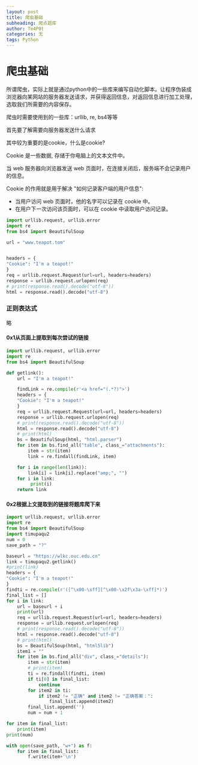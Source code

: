 ```yaml
---
layout: post
title: 爬虫基础
subheading: 爬点题库
author: Te4P0t
categories: 无
tags: Python
---
```




# 爬虫基础





所谓爬虫，实际上就是通过python中的一些库来编写自动化脚本。让程序伪装成浏览器向某网站的服务器发送请求，并获得返回信息，对返回信息进行加工处理，选取我们所需要的内容保存。



爬虫时需要使用到的一些库：urllib, re, bs4等等



首先要了解需要向服务器发送什么请求

其中较为重要的是cookie，什么是cookie?

Cookie 是一些数据, 存储于你电脑上的文本文件中。

当 web 服务器向浏览器发送 web 页面时，在连接关闭后，服务端不会记录用户的信息。

Cookie 的作用就是用于解决 "如何记录客户端的用户信息":

- 当用户访问 web 页面时，他的名字可以记录在 cookie 中。
- 在用户下一次访问该页面时，可以在 cookie 中读取用户访问记录。

```python
import urllib.request, urllib.error
import re
from bs4 import BeautifulSoup

url = "www.teapot.tom"


headers = {
"Cookie": "I'm a teapot!"
}
req = urllib.request.Request(url=url, headers=headers)
response = urllib.request.urlopen(req)
# print(response.read().decode("utf-8"))
html = response.read().decode("utf-8")
```





### 正则表达式

略



#### 0x1从页面上提取到每次尝试的链接

```python
import urllib.request, urllib.error
import re
from bs4 import BeautifulSoup

def getlink():
    url = "I'm a teapot!"

    findLink = re.compile(r'<a href="(.*?)">')
    headers = {
    "Cookie": "I'm a teapot!"
    }
    req = urllib.request.Request(url=url, headers=headers)
    response = urllib.request.urlopen(req)
    # print(response.read().decode("utf-8"))
    html = response.read().decode("utf-8")
    # print(html)
    bs = BeautifulSoup(html, "html.parser")
    for item in bs.find_all("table", class_="attachments"):
        item = str(item)
        link = re.findall(findLink, item)

    for i in range(len(link)):
        link[i] = link[i].replace("amp;", "")
    for i in link:
         print(i)
    return link
```





#### 0x2根据上文提取到的链接将题库爬下来

```python
import urllib.request, urllib.error
import re
from bs4 import BeautifulSoup
import timupaqu2
num = 0
save_path = "?"

baseurl = "https://wlkc.ouc.edu.cn"
link = timupaqu2.getlink()
#print(link)
headers = {
"Cookie": "I'm a teapot!"
}
findti = re.compile(r'([^\x00-\xff][^\x00-\x2f\x3a-\xff]*)')
final_list = []
for i in link:
    url = baseurl + i
    print(url)
    req = urllib.request.Request(url=url, headers=headers)
    response = urllib.request.urlopen(req)
    # print(response.read().decode("utf-8"))
    html = response.read().decode("utf-8")
    # print(html)
    bs = BeautifulSoup(html, "html5lib")
    item1 = ""
    for item in bs.find_all("div", class_="details"):
        item = str(item)
        # print(item)
        ti = re.findall(findti, item)
        if ti[0] in final_list:
            continue
        for item2 in ti:
            if item2 != "正确" and item2 != "正确答案：":
                final_list.append(item2)
        final_list.append('')
        num = num + 1

for item in final_list:
    print(item)
print(num)

with open(save_path, "w+") as f:
    for item in final_list:
        f.write(item+'\n')

```

